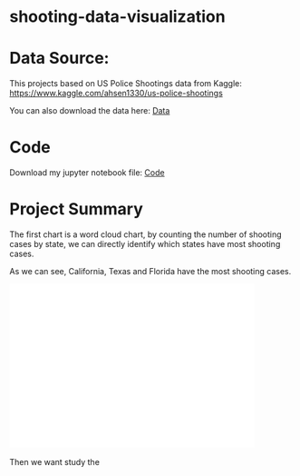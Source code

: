 # shooting-data-visualization

# Data Source: 

This projects based on US Police Shootings data from Kaggle:  https://www.kaggle.com/ahsen1330/us-police-shootings

You can also download the data here: [Data](https://github.com/m85976668z/shooting-data-visualization/blob/master/shootings.xls)

# Code

Download my jupyter notebook file: [Code](https://github.com/m85976668z/shooting-data-visualization/blob/master/shoot_data_viz.ipynb)

# Project Summary

The first chart is a word cloud chart, by counting the number of shooting cases by state, we can directly identify which states have most shooting cases.

As we can see, California, Texas and Florida have the most shooting cases.

![](https://github.com/m85976668z/shooting-data-visualization/blob/master/wordcloud.png)

Then we want study the 
